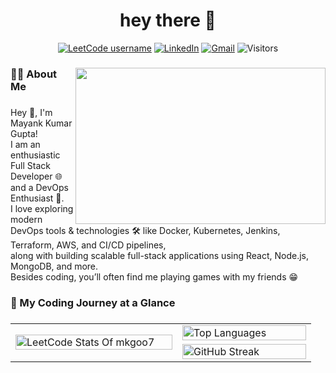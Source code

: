 <h1 align="center">hey there 👋</h1>

<!-- quick connectors & visitor badge -->
<p align="center">
  <a href="https://leetcode.com/u/mkgoo7/"><img alt="LeetCode username"
       src="https://img.shields.io/badge/LeetCode-mkgoo7-orange?style=for-the-badge&logo=leetcode&logoColor=white"></a>
  <a href="https://www.linkedin.com/in/mayankgupta30/">
       <img alt="LinkedIn"
            src="https://img.shields.io/badge/LinkedIn-Mayank-blue?style=for-the-badge&logo=linkedin"></a>
  <a href="mailto:mg258087@gmail.com?subject=Hello%20Mayank%20from%20GitHub">
       <img alt="Gmail"
            src="https://img.shields.io/badge/Email-Contact%20Me-red?style=for-the-badge&logo=gmail&logoColor=white"></a>
  <img alt="Visitors"
       src="https://komarev.com/ghpvc/?username=MKG0007&style=for-the-badge&color=blueviolet">
</p>

###


<!--------------------------------------------------------------------------------------------------------------------------------------------------------------------------------------------------->




<!-- coder GIF image -->
<img align="right" width="400" height="250" src="https://media0.giphy.com/media/v1.Y2lkPTc5MGI3NjExN3F5NHRlMHY4NDltam9mcXk4OXRzbG05cTdscm43dDJtbXFieXdtbCZlcD12MV9pbnRlcm5hbF9naWZfYnlfaWQmY3Q9Zw/qgQUggAC3Pfv687qPC/giphy.gif"  />

###
<!-- about me section -->
<h3 align="left">👩‍💻  About Me</h3>

###

<p align="left">Hey 👋, I'm  Mayank Kumar Gupta!<br>I am an enthusiastic Full Stack Developer 🌐 and a DevOps Enthusiast 🚀.<br>I love exploring modern DevOps tools & technologies 🛠️ like Docker, Kubernetes, Jenkins, Terraform, AWS, and CI/CD pipelines,<br>along with building scalable full-stack applications using React, Node.js, MongoDB, and more.<br>Besides coding, you’ll often find me playing games with my friends 😁</p>

###



<!-------------------------------------------------------------------------------------------------------------------------------------------------------------------------------------->




<!-- streak show --->
<h3 align="left">🚀 My Coding Journey at a Glance</h3>

###
<table>
  <tr>
    <td rowspan="2" width="50%">
      <a href="https://leetcode.com/u/mkgoo7/">
        <img src="https://leetcard.jacoblin.cool/mkgoo7?theme=dark&font=baloo&ext=heatmap"
             alt="LeetCode Stats Of mkgoo7"
             width="100%" />
      </a>
    </td>
    <td width="20%">
      <img src="https://github-readme-stats.vercel.app/api/top-langs?theme=dark&username=MKG0007&show_icons=true&locale=en&layout=compact"
           alt="Top Languages"
           width="100%"/>
    </td>
  </tr>
  <tr>
    <td width="40%">
      <img src="https://nirzak-streak-stats.vercel.app/?user=MKG0007&theme=dark&hide_border=false"
           alt="GitHub Streak"
           width="100%" />
    </td>
  </tr>
</table>


